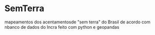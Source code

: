 # SemTerra
mapeamentos dos acentamentosde "sem terra" do Brasil de acordo com nbanco de dados do Incra feito com python e geopandas
